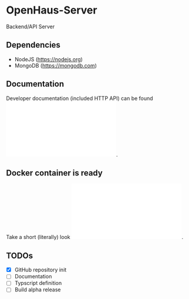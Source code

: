 # OpenHaus-Server
Backend/API Server

## Dependencies
- NodeJS (https://nodejs.org)
- MongoDB (https://mongodb.com)

## Documentation
Developer documentation (included HTTP API) can be found ![here](docs/README.md).

## Docker container is ready
Take a short (literally) look ![here](docs/DOCKER.md).

## TODOs
- [x] GitHub repository init
- [ ] Documentation
- [ ] Typscript definition
- [ ] Build alpha release